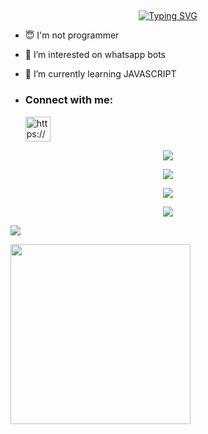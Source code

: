 ## <!-- Typing SVG -->
<p align="center">
    <a href="https://github.com/TechoYT">
        <img align="center"
        src="https://readme-typing-svg.herokuapp.com/?size=30&width=500&lines=HI!!+I+am+Techo%20+%20YT+..."
            alt="Typing SVG"
        />
    </a>
</p>                                
 





- 😇 I'm not programmer
 
- 👀 I’m interested on whatsapp bots

- 🌱 I’m currently learning JAVASCRIPT
- <h3 align="left">Connect with me:</h3><p>   <a href="https://wa.me/+94753420144" target="blank"><img align="center" src="https://i.ibb.co/9GmJFS1/md-5b321c98efaa6.jpg" alt="https://wa.me/+94753420144" height="40" width="40" /></a>
</p>



 <p align="center"> <a href="https://github.com/TechoYT/TechoYT"><img src="https://github-profile-trophy.vercel.app/?username=sanuwaofficial&no-bg=true&no-frame=false&theme=algolia"></a></p>

<p align="center"> <a href="https://github.com/TechoYT/TechoYT"><img  src="http://github-readme-streak-stats.herokuapp.com?user=Techo YT&theme=github-dark-blue&hide_border=false&background=DDD9DA00&stroke=00AEFF&fire=00AEFF&ring=00AEFF&currStreakNum=00AEFF&currStreakLabel=00AEFF&sideLabels=00AEFF&dates=00AEFF&sideNums=00AEFF"></a></p>
<p align="center"> <a href="https://github.com/TechoYT/TechoYT"><img src="https://github-readme-stats.vercel.app/api?username=TechoYT&theme=algolia&bg_color=DDD9DA00&text_color=00AEFF&show_icons=TRUE&icon_color=00AEFF" > </a> </p>
<p align="center"> <a href="https://github.com/TechoYT/TechoYT"><img src="https://github-readme-stats.vercel.app/api/top-langs/?username=TechoYT&hide=css,html&theme=algolia&bg_color=DDD9DA00&text_color=00AEFF" > </a> </p>

[![](https://visitcount.itsvg.in/api?id=SenuBoy&icon=7&color=0)](https://visitcount.itsvg.in)

  <a href="https://github.com/TechoYT/Queen-Melissa-Beta"><img width="288" src="https://denvercoder1-github-readme-stats.vercel.app/api/pin/?username=TechoYT&repo=Queen-Melissa-Beta&theme=chartreuse-dark&icon_color=0000e6&title_color=ff0000&bg_color=11ff11&text_color=ffffff&disable_animations=false"></a>
  
